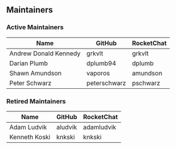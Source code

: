 ## Maintainers

### Active Maintainers
| Name | GitHub | RocketChat |
| --- | --- | --- |
| Andrew Donald Kennedy | grkvlt | grkvlt |
| Darian Plumb | dplumb94 | dplumb |
| Shawn Amundson | vaporos | amundson |
| Peter Schwarz | peterschwarz | pschwarz |

### Retired Maintainers
| Name | GitHub | RocketChat |
| --- | --- | --- |
| Adam Ludvik | aludvik | adamludvik |
| Kenneth Koski | knkski | knkski |
